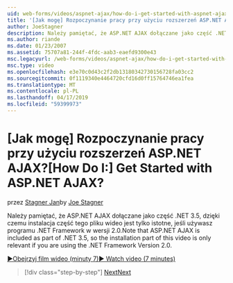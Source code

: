 ```yaml
---
uid: web-forms/videos/aspnet-ajax/how-do-i-get-started-with-aspnet-ajax
title: '[Jak mogę] Rozpoczynanie pracy przy użyciu rozszerzeń ASP.NET AJAX? | Microsoft Docs'
author: JoeStagner
description: Należy pamiętać, że ASP.NET AJAX dołączane jako część .NET 3.5, dzięki czemu instalacja część tego pliku wideo jest tylko istotne, jeśli używasz platformy .NET Framework w wersji 2...
ms.author: riande
ms.date: 01/23/2007
ms.assetid: 75707a81-244f-4fdc-aab3-eaefd9300e43
msc.legacyurl: /web-forms/videos/aspnet-ajax/how-do-i-get-started-with-aspnet-ajax
msc.type: video
ms.openlocfilehash: e3e70c0d43c2f2db13180342730156728fa03cc2
ms.sourcegitcommit: 0f1119340e4464720cfd16d0ff15764746ea1fea
ms.translationtype: MT
ms.contentlocale: pl-PL
ms.lasthandoff: 04/17/2019
ms.locfileid: "59399973"
---
```

# <a name="how-do-i-get-started-with-aspnet-ajax"></a><span data-ttu-id="bb7f9-104">[Jak mogę] Rozpoczynanie pracy przy użyciu rozszerzeń ASP.NET AJAX?</span><span class="sxs-lookup"><span data-stu-id="bb7f9-104">[How Do I:] Get Started with ASP.NET AJAX?</span></span>

<span data-ttu-id="bb7f9-105">przez [Stagner Jan](https://github.com/JoeStagner)</span><span class="sxs-lookup"><span data-stu-id="bb7f9-105">by [Joe Stagner](https://github.com/JoeStagner)</span></span>

<span data-ttu-id="bb7f9-106">Należy pamiętać, że ASP.NET AJAX dołączane jako część .NET 3.5, dzięki czemu instalacja część tego pliku wideo jest tylko istotne, jeśli używasz programu .NET Framework w wersji 2.0.</span><span class="sxs-lookup"><span data-stu-id="bb7f9-106">Note that ASP.NET AJAX is included as part of .NET 3.5, so the installation part of this video is only relevant if you are using the .NET Framework Version 2.0.</span></span>

[<span data-ttu-id="bb7f9-107">&#9654;Obejrzyj film wideo (minuty 7)</span><span class="sxs-lookup"><span data-stu-id="bb7f9-107">&#9654; Watch video (7 minutes)</span></span>](https://channel9.msdn.com/Blogs/ASP-NET-Site-Videos/how-do-i-get-started-with-aspnet-ajax)

> [!div class="step-by-step"]
> [<span data-ttu-id="bb7f9-108">Next</span><span class="sxs-lookup"><span data-stu-id="bb7f9-108">Next</span></span>](how-do-i-implement-dynamic-partial-page-updates-with-aspnet-ajax.md)
